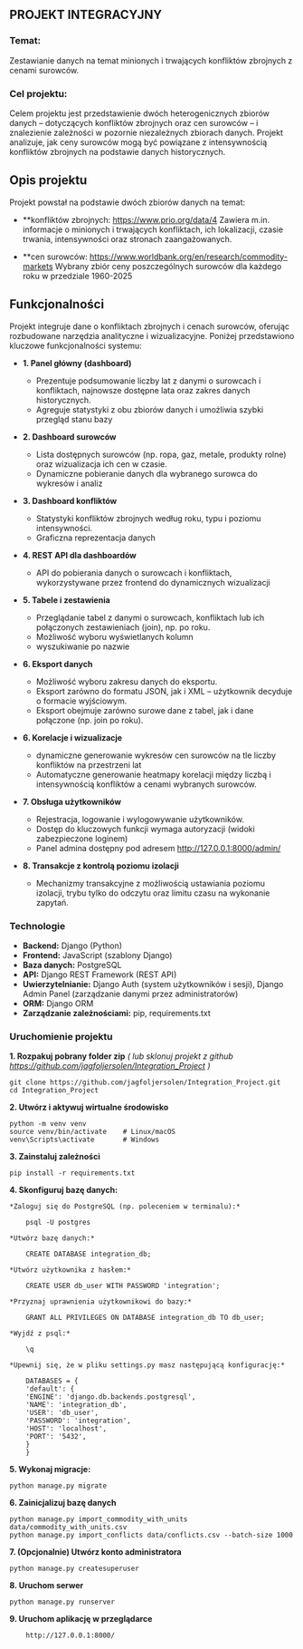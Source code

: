## PROJEKT INTEGRACYJNY

### **Temat:**
Zestawianie danych na temat minionych i trwających konfliktów zbrojnych z cenami surowców.

### **Cel projektu:**
Celem projektu jest przedstawienie dwóch heterogenicznych zbiorów danych – dotyczących konfliktów zbrojnych oraz cen surowców – i znalezienie zależności w pozornie niezależnych zbiorach danych. Projekt analizuje, jak ceny surowców mogą być powiązane z intensywnością konfliktów zbrojnych na podstawie danych historycznych.
	
## **Opis projektu**
Projekt powstał na podstawie dwóch zbiorów danych na temat:
- **konfliktów zbrojnych: https://www.prio.org/data/4
	Zawiera m.in. informacje o minionych i trwających konfliktach, ich lokalizacji, czasie trwania, intensywności oraz stronach zaangażowanych.

- **cen surowców: https://www.worldbank.org/en/research/commodity-markets
	Wybrany zbiór ceny poszczególnych surowców dla każdego roku w przedziale 1960-2025 
	
## **Funkcjonalności**
Projekt integruje dane o konfliktach zbrojnych i cenach surowców, oferując rozbudowane narzędzia analityczne i wizualizacyjne. Poniżej przedstawiono kluczowe funkcjonalności systemu:

- **1. Panel główny (dashboard)**
	- Prezentuje podsumowanie liczby lat z danymi o surowcach i konfliktach, najnowsze dostępne lata oraz zakres danych historycznych.
	- Agreguje statystyki z obu zbiorów danych i umożliwia szybki przegląd stanu bazy
		
- **2. Dashboard surowców**
	- Lista dostępnych surowców (np. ropa, gaz, metale, produkty rolne) oraz wizualizacja ich cen w czasie.
	- Dynamiczne pobieranie danych dla wybranego surowca do wykresów i analiz
		
- **3. Dashboard konfliktów**
	- Statystyki konfliktów zbrojnych według roku, typu i poziomu intensywności.
	- Graficzna reprezentacja danych 
		
- **4. REST API dla dashboardów**
	- API do pobierania danych o surowcach i konfliktach, wykorzystywane przez frontend do dynamicznych wizualizacji
	
- **5. Tabele i zestawienia**
	- Przeglądanie tabel z danymi o surowcach, konfliktach lub ich połączonych zestawieniach (join), np. po roku.
	- Możliwość wyboru wyświetlanych kolumn
	- wyszukiwanie po nazwie
		
- **6. Eksport danych**
	- Możliwość wyboru zakresu danych do eksportu.
	- Eksport zarówno do formatu JSON, jak i XML – użytkownik decyduje o formacie wyjściowym.
	- Eksport obejmuje zarówno surowe dane z tabel, jak i dane połączone (np. join po roku).
	
- **6. Korelacje i wizualizacje**
	- dynamiczne generowanie wykresów cen surowców na tle liczby konfliktów na przestrzeni lat
	- Automatyczne generowanie heatmapy korelacji między liczbą i intensywnością konfliktów a cenami wybranych surowców.
		
- **7. Obsługa użytkowników**
	- Rejestracja, logowanie i wylogowywanie użytkowników.
	- Dostęp do kluczowych funkcji wymaga autoryzacji (widoki zabezpieczone loginem)
	- Panel admina dostępny pod adresem http://127.0.0.1:8000/admin/
		
- **8. Transakcje z kontrolą poziomu izolacji**
	- Mechanizmy transakcyjne z możliwością ustawiania poziomu izolacji, trybu tylko do odczytu oraz limitu czasu na wykonanie zapytań.
	
	
### **Technologie**
- **Backend:** Django (Python)
- **Frontend:** JavaScript (szablony Django)
- **Baza danych:** PostgreSQL
- **API:** Django REST Framework (REST API)
- **Uwierzytelnianie:** Django Auth (system użytkowników i sesji), Django Admin Panel (zarządzanie danymi przez administratorów)
- **ORM:** Django ORM
- **Zarządzanie zależnościami:** pip, requirements.txt
	
### **Uruchomienie projektu**
**1. Rozpakuj pobrany folder zip** 
*( lub sklonuj projekt z github https://github.com/jagfoljersolen/Integration_Project )*
	
	git clone https://github.com/jagfoljersolen/Integration_Project.git
	cd Integration_Project
		
**2. Utwórz i aktywuj wirtualne środowisko**
		
	python -m venv venv
	source venv/bin/activate 	# Linux/macOS
	venv\Scripts\activate 		# Windows
		
**3. Zainstaluj zależności**
		
	pip install -r requirements.txt
		
**4. Skonfiguruj bazę danych:**	

    *Zaloguj się do PostgreSQL (np. poleceniem w terminalu):*

    	psql -U postgres

    *Utwórz bazę danych:*

    	CREATE DATABASE integration_db;

    *Utwórz użytkownika z hasłem:*

    	CREATE USER db_user WITH PASSWORD 'integration';

    *Przyznaj uprawnienia użytkownikowi do bazy:*

    	GRANT ALL PRIVILEGES ON DATABASE integration_db TO db_user;

    *Wyjdź z psql:*

    	\q

    *Upewnij się, że w pliku settings.py masz następującą konfigurację:*

		DATABASES = {
		'default': {
		'ENGINE': 'django.db.backends.postgresql',
		'NAME': 'integration_db',
		'USER': 'db_user',
		'PASSWORD': 'integration',
		'HOST': 'localhost',
		'PORT': '5432',
		}
		}

   		
**5. Wykonaj migracje:**
   		
   	python manage.py migrate
   		
**6. Zainicjalizuj bazę danych**
   	
   	python manage.py import_commodity_with_units data/commodity_with_units.csv
	python manage.py import_conflicts data/conflicts.csv --batch-size 1000
		
**7. (Opcjonalnie) Utwórz konto administratora**
		
	python manage.py createsuperuser
		
**8. Uruchom serwer**
		
	python manage.py runserver
		
**9. Uruchom aplikację w przeglądarce**
	
		http://127.0.0.1:8000/
		
	
   		
		
	

	
	
		
		